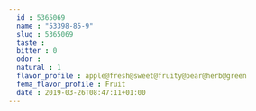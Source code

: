 ```yaml
---
  id : 5365069
  name : "53398-85-9"
  slug : 5365069
  taste : 
  bitter : 0
  odor : 
  natural : 1
  flavor_profile : apple@fresh@sweet@fruity@pear@herb@green
  fema_flavor_profile : Fruit
  date : 2019-03-26T08:47:11+01:00
---
```



